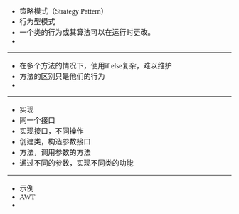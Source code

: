<font face="SimSun" size=3>

- 策略模式（Strategy Pattern）
- 行为型模式
- 一个类的行为或其算法可以在运行时更改。
- 

---

- 在多个方法的情况下，使用if else复杂，难以维护
- 方法的区别只是他们的行为
- 

---

- 实现
- 同一个接口
- 实现接口，不同操作
- 创建类，构造参数接口
- 方法，调用参数的方法
- 通过不同的参数，实现不同类的功能

---

- 示例
- AWT 
- 

</font>